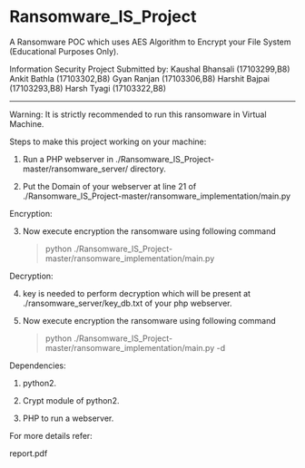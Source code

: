 # Ransomware_IS_Project

A Ransomware POC which uses AES Algorithm to Encrypt your File System (Educational Purposes Only).

Information Security Project Submitted by:
Kaushal Bhansali (17103299,B8)
Ankit Bathla     (17103302,B8)
Gyan Ranjan      (17103306,B8)
Harshit Bajpai   (17103293,B8)
Harsh Tyagi      (17103322,B8)

----------------------------------------------------------------------------------------------------------------------


Warning: It is strictly recommended to run this ransomware in Virtual Machine.

Steps to make this project working on your machine:

1. Run a PHP webserver in ./Ransomware_IS_Project-master/ransomware_server/ directory.

2. Put the Domain of your webserver at line 21 of ./Ransomware_IS_Project-master/ransomware_implementation/main.py

Encryption:

3. Now execute encryption the ransomware using following command

	>python ./Ransomware_IS_Project-master/ransomware_implementation/main.py

Decryption:

4. key is needed to perform decryption which will be present at ./ransomware_server/key_db.txt of your php webserver.

5. Now execute encryption the ransomware using following command

	>python ./Ransomware_IS_Project-master/ransomware_implementation/main.py -d

Dependencies:

1. python2.

2. Crypt module of python2.

3. PHP to run a webserver.

For more details refer:

report.pdf


